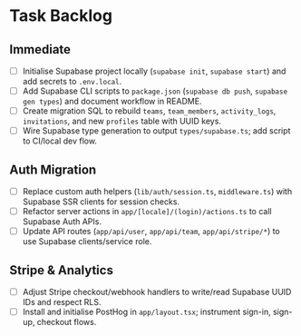 # Task Backlog

## Immediate
- [ ] Initialise Supabase project locally (`supabase init`, `supabase start`) and add secrets to `.env.local`.
- [ ] Add Supabase CLI scripts to `package.json` (`supabase db push`, `supabase gen types`) and document workflow in README.
- [ ] Create migration SQL to rebuild `teams`, `team_members`, `activity_logs`, `invitations`, and new `profiles` table with UUID keys.
- [ ] Wire Supabase type generation to output `types/supabase.ts`; add script to CI/local dev flow.

## Auth Migration
- [ ] Replace custom auth helpers (`lib/auth/session.ts`, `middleware.ts`) with Supabase SSR clients for session checks.
- [ ] Refactor server actions in `app/[locale]/(login)/actions.ts` to call Supabase Auth APIs.
- [ ] Update API routes (`app/api/user`, `app/api/team`, `app/api/stripe/*`) to use Supabase clients/service role.

## Stripe & Analytics
- [ ] Adjust Stripe checkout/webhook handlers to write/read Supabase UUID IDs and respect RLS.
- [ ] Install and initialise PostHog in `app/layout.tsx`; instrument sign-in, sign-up, checkout flows.
